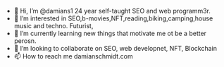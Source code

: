 - 👋 Hi, I’m @damians1 24 year self-taught SEO and web programm3r.
- 👀 I’m interested in SEO,b-movies,NFT,reading,biking,camping,house music and techno. Futurist,
- 🌱 I’m currently learning new things that motivate me ot be a better perosn.
- 💞️ I’m looking to collaborate on SEO, web developnet, NFT, Blockchain
- 📫 How to reach me damianschmidt.com

<!---
damians1/damians1 is a ✨ special ✨ repository because its `README.md` (this file) appears on your GitHub profile.
You can click the Preview link to take a look at your changes.
--->
